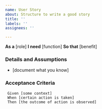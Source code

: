 ```yaml
---
name: User Story
about: Structure to write a good story
title: ''
labels: ''
assignees: ''

---
```


**As a** [role]
 **I need** [function]
**So that** [benefit]

 ### Details and Assumptions
 * [document what you know]
   
 ### Acceptance Criteria

```gherkin
 Given [some context]
 When [certain action is taken]
 Then [the outcome of action is observed]
 ```
